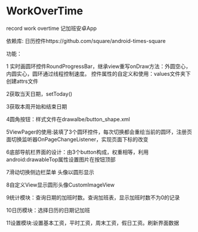 # WorkOverTime
record work overtime 记加班安卓App

依赖库:
日历控件https://github.com/square/android-times-square

功能：

1 实时画圆环控件RoundProgressBar，继承view重写onDraw方法：外圆空心，内圆实心，圆环通过线程控制速度。
控件属性的自定义和使用：values文件夹下创建attrs文件

2获取当天日期，setToday()

3获取本周开始和结束日期

4圆角按钮：样式文件在drawalbe/button_shape.xml

5ViewPager的使用:装填了3个圆环控件，每次切换都会重绘当前的圆环，注册页面切换监听器OnPageChangeListener，实现页面下标的改变

6底部导航栏界面的设计：由3个button构成，权重相等，利用android:drawableTop属性设置图片在按钮顶部

7滑动切换侧边栏菜单
头像以圆形显示

8自定义View显示圆形头像CustomImageView

9统计模块：查询日期的加班时数。查询加班表，显示加班时数不为0的记录

10日历模块：选择日历的日期记加班

11设置模块:设置基本工资，平时工资，周末工资，假日工资。刷新界面数据

